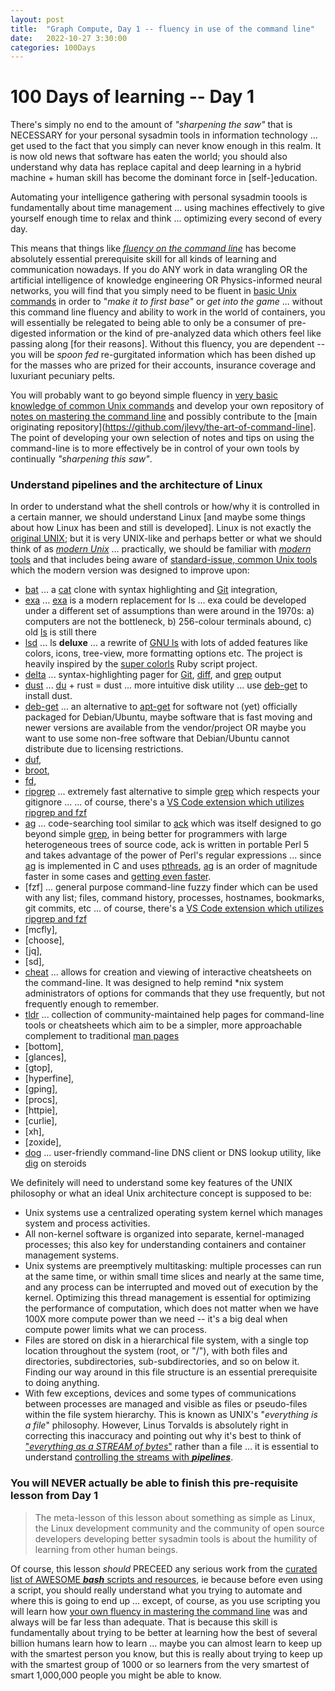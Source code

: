 ```yaml
---
layout: post
title:  "Graph Compute, Day 1 -- fluency in use of the command line"
date:   2022-10-27 3:30:00
categories: 100Days
---
```



# 100 Days of learning -- Day 1

There's simply no end to the amount of *"sharpening the saw"* that is NECESSARY for your personal sysadmin tools in information technology ... get used to the fact that you simply can never know enough in this realm. It is now old news that software has eaten the world; you should also understand why data has replace capital and deep learning in a hybrid machine + human skill has become the dominant force in [self-]education. 

Automating your intelligence gathering with personal sysadmin toools is fundamentally about time management ... using machines effectively to give yourself enough time to relax and think ... optimizing every second of every day.

This means that things like [*fluency on the command line*](https://github.com/jlevy/the-art-of-command-line) has become absolutely essential prerequisite skill for all kinds of learning and communication nowadays. If you do ANY work in data wrangling OR the artificial intelligence of knowledge engineering OR Physics-informed neural networks, you will find that you simply need to be fluent in [basic Unix commands](https://en.wikipedia.org/wiki/List_of_Unix_commands) in order to "*make it to first base*" or *get into the game* ... without this command line fluency and ability to work in the world of containers, you will essentially be relegated to being able to only be a consumer of pre-digested information or the kind of pre-analyzed data which others feel like passing along [for their reasons].  Without this fluency, you are dependent -- you will be *spoon fed* re-gurgitated information which has been dished up for the masses who are prized for their accounts, insurance coverage and luxuriant pecuniary pelts.

You will probably want to go beyond simple fluency in [very basic knowledge of common Unix commands](https://en.wikipedia.org/wiki/List_of_Unix_commands) and develop your own repository of [notes on mastering the command line](https://github.com/BrunoScience/notes-on-the-art-of-command-line) and possibly contribute to the [main originating repository](https://github.com/jlevy/the-art-of-command-line]. The point of developing your own selection of notes and tips on using the command-line is to more effectively be in control of your own tools by continually *"sharpening this saw"*. 

### Understand pipelines and the architecture of Linux

In order to understand what the shell controls or how/why it is controlled in a certain manner, we should understand Linux [and maybe some things about how Linux has been and still is developed]. Linux is not exactly the [original UNIX](https://www.cs.dartmouth.edu/~doug/reader.pdf); but it is very UNIX-like and perhaps better or what we should think of as [*modern Unix*](https://github.com/ibraheemdev/modern-unix) ... practically, we should be familiar with [*modern* tools](https://github.com/ibraheemdev/modern-unix) and that includes being aware of [standard-issue, common Unix tools](https://en.wikipedia.org/wiki/Category:Standard_Unix_programs) which the modern version was designed to improve upon: 

* [bat](https://github.com/sharkdp/bat) ... a [cat](https://en.wikipedia.org/wiki/Cat_(Unix)) clone with syntax highlighting and [Git](https://git-scm.com/book/en/v2) integration, 
* [exa](https://the.exa.website/) ... [exa](https://the.exa.website/introduction) is a modern replacement for ls ... exa could be developed under a different set of assumptions than were around in the 1970s: a) computers are not the bottleneck, b) 256-colour terminals abound, c) old [ls](https://tldp.org/LDP/LG/issue48/fischer.html) is still there
* [lsd](https://github.com/Peltoche/lsd) ... ls **deluxe** ... a rewrite of [GNU ls](https://www.gnu.org/software/coreutils/manual/html_node/ls-invocation.html) with lots of added features like colors, icons, tree-view, more formatting options etc. The project is heavily inspired by the [super colorls](https://github.com/athityakumar/colorls) Ruby script project.
* [delta](https://github.com/dandavison/delta) ... syntax-highlighting pager for [Git](https://git-scm.com/book/en/v2), [diff](https://en.wikipedia.org/wiki/Diff), and [grep](https://en.wikipedia.org/wiki/Grep) output
* [dust](https://github.com/bootandy/dust) ... [du](https://en.wikipedia.org/wiki/Du_%28Unix%29) + rust = dust ... more intuitive disk utility ... use [deb-get](https://github.com/wimpysworld/deb-get) to install dust.
* [deb-get](https://github.com/wimpysworld/deb-get) ... an alternative to [apt-get](https://linux.die.net/man/8/apt-get) for software not (yet) officially packaged for Debian/Ubuntu, maybe software that is fast moving and newer versions are available from the vendor/project OR maybe you want to use some non-free software that Debian/Ubuntu cannot distribute due to licensing restrictions.
* [duf](https://github.com/muesli/duf), 
* [broot](https://github.com/Canop/broot), 
* [fd](https://github.com/sharkdp/fd), 
* [ripgrep](https://github.com/BurntSushi/ripgrep) ... extremely fast alternative to simple [grep](https://en.wikipedia.org/wiki/Grep) which respects your gitignore ... ... of course, there's a [VS Code extension which utilizes ripgrep and fzf](https://github.com/rlivings39/vscode-fzf-quick-open)
* [ag](https://github.com/ggreer/the_silver_searcher) ... code-searching tool similar to [ack](https://beyondgrep.com/) which was itself designed to go beyond simple [grep](https://en.wikipedia.org/wiki/Grep), in being better for programmers with large heterogeneous trees of source code, ack is written in portable Perl 5 and takes advantage of the power of Perl's regular expressions ... since [ag](https://geoff.greer.fm/ag/) is implemented in C and uses [pthreads](https://en.wikipedia.org/wiki/Pthreads), [ag](https://geoff.greer.fm/ag/) is an order of magnitude faster in some cases and [getting even faster](https://geoff.greer.fm/ag/speed/).
* [fzf] ... general purpose command-line fuzzy finder which can be used with any list; files, command history, processes, hostnames, bookmarks, git commits, etc ... of course, there's a [VS Code extension which utilizes ripgrep and fzf](https://github.com/rlivings39/vscode-fzf-quick-open)
* [mcfly], 
* [choose], 
* [jq], 
* [sd], 
* [cheat](https://github.com/cheat/cheat) ... allows for creation and viewing of interactive cheatsheets on the command-line. It was designed to help remind *nix system administrators of options for commands that they use frequently, but not frequently enough to remember.
* [tldr](https://github.com/tldr-pages/tldr) ... collection of community-maintained help pages for command-line tools or cheatsheets which aim to be a simpler, more approachable complement to traditional [man pages](https://en.wikipedia.org/wiki/Man_page)
* [bottom], 
* [glances], 
* [gtop], 
* [hyperfine], 
* [gping], 
* [procs], 
* [httpie], 
* [curlie], 
* [xh], 
* [zoxide], 
* [dog](https://github.com/ogham/dog) ... user-friendly command-line DNS client or DNS lookup utility, like [dig](https://www.diggui.com/dig-command-manual.php) on steroids 


We definitely will need to understand some key features of the UNIX philosophy or what an ideal Unix architecture concept is supposed to be:

* Unix systems use a centralized operating system kernel which manages system and process activities.
* All non-kernel software is organized into separate, kernel-managed processes; this also key for understanding containers and container management systems.
* Unix systems are preemptively multitasking: multiple processes can run at the same time, or within small time slices and nearly at the same time, and any process can be interrupted and moved out of execution by the kernel. Optimizing this thread management is essential for optimizing the performance of computation, which does not matter when we have 100X more compute power than we need -- it's a big deal when compute power limits what we can process.
* Files are stored on disk in a hierarchical file system, with a single top location throughout the system (root, or "/"), with both files and directories, subdirectories, sub-subdirectories, and so on below it. Finding our way around in this file structure is an essential prerequisite to doing anything.
* With few exceptions, devices and some types of communications between processes are managed and visible as files or pseudo-files within the file system hierarchy. This is known as UNIX's "*everything is a file*" philosophy. However, Linus Torvalds is absolutely right in correcting this inaccuracy and pointing out why it's best to think of ["*everything as a STREAM of bytes*"](https://yarchive.net/comp/linux/everything_is_file.html) rather than a file ... it is essential to understand [controlling the streams with ***pipelines***](https://www.gnu.org/software/bash/manual/html_node/Pipelines.html).


### You will NEVER actually be able to finish this pre-requisite lesson from Day 1

> The meta-lesson of this lesson about something as simple as Linux, the Linux development community and the community of open source developers developing better sysadmin tools is about the humility of learning from other human beings.

Of course, this lesson *should* PRECEED any serious work from the [curated list of AWESOME ***bash*** scripts and resources](https://github.com/awesome-lists/awesome-bash), ie because before even using a script, you should really understand what you trying to automate and where this is going to end up ... except, of course, as you use scripting you will learn how [your own fluency in mastering the command line](https://github.com/BrunoScience/notes-on-the-art-of-command-line) was and always will be far less than adequate. That is because this skill is fundamentally about trying to be better at learning how the best of several billion humans learn how to learn ... maybe you can almost learn to keep up with the smartest person you know, but this is really about trying to keep up with the smartest group of 1000 or so learners from the very smartest of smart 1,000,000 people you might be able to know. 
